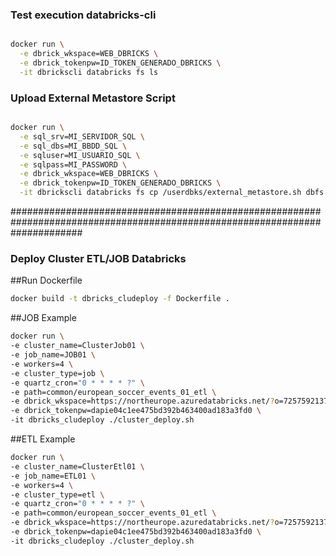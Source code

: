 ### Test execution databricks-cli 
```bash

docker run \
  -e dbrick_wkspace=WEB_DBRICKS \
  -e dbrick_tokenpw=ID_TOKEN_GENERADO_DBRICKS \
  -it dbrickscli databricks fs ls

```

### Upload External Metastore Script
```bash

docker run \
  -e sql_srv=MI_SERVIDOR_SQL \
  -e sql_dbs=MI_BBDD_SQL \
  -e sqluser=MI_USUARIO_SQL \
  -e sqlpass=MI_PASSWORD \
  -e dbrick_wkspace=WEB_DBRICKS \
  -e dbrick_tokenpw=ID_TOKEN_GENERADO_DBRICKS \
  -it dbrickscli databricks fs cp /userdbks/external_metastore.sh dbfs:/databricks/init/external_metastore.sh --overwrite
```
#############################################################################################################################
### Deploy Cluster ETL/JOB Databricks
##Run Dockerfile
```bash
docker build -t dbricks_cludeploy -f Dockerfile .
```
##JOB Example
```bash
docker run \
-e cluster_name=ClusterJob01 \
-e job_name=JOB01 \
-e workers=4 \
-e cluster_type=job \
-e quartz_cron="0 * * * * ?" \
-e path=common/european_soccer_events_01_etl \
-e dbrick_wkspace=https://northeurope.azuredatabricks.net/?o=7257592137201481 \
-e dbrick_tokenpw=dapie04c1ee475bd392b463400ad183a3fd0 \
-it dbricks_cludeploy ./cluster_deploy.sh
```
##ETL Example
```bash
docker run \
-e cluster_name=ClusterEtl01 \
-e job_name=ETL01 \
-e workers=4 \
-e cluster_type=etl \
-e quartz_cron="0 * * * * ?" \
-e path=common/european_soccer_events_01_etl \
-e dbrick_wkspace=https://northeurope.azuredatabricks.net/?o=7257592137201481 \
-e dbrick_tokenpw=dapie04c1ee475bd392b463400ad183a3fd0 \
-it dbricks_cludeploy ./cluster_deploy.sh
```